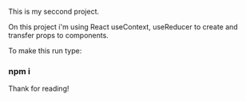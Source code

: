This is my seccond project.

On this project i'm using React useContext, useReducer to create and transfer props to components.

To make this run type:

### npm i 

Thank for reading!
